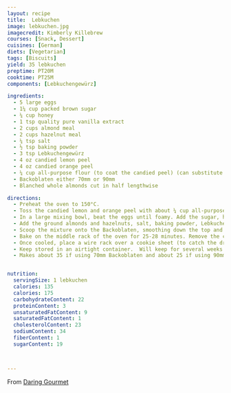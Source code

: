 ```yaml
---
layout: recipe
title:  Lebkuchen
image: lebkuchen.jpg
imagecredit: Kimberly Killebrew
courses: [Snack, Dessert]
cuisines: [German]
diets: [Vegetarian]
tags: [Biscuits]
yield: 35 lebkuchen
preptime: PT20M
cooktime: PT25M
components: [Lebkuchengewürz]

ingredients:
  - 5 large eggs
  - 1¼ cup packed brown sugar
  - ¼ cup honey
  - 1 tsp quality pure vanilla extract
  - 2 cups almond meal
  - 2 cups hazelnut meal
  - ¼ tsp salt
  - ½ tsp baking powder
  - 3 tsp Lebkuchengewürz
  - 4 oz candied lemon peel
  - 4 oz candied orange peel
  - ¼ cup all-purpose flour (to coat the candied peel) (can substitute gluten free)
  - Backoblaten either 70mm or 90mm
  - Blanched whole almonds cut in half lengthwise

directions:
  - Preheat the oven to 150°C.
  - Toss the candied lemon and orange peel with about ¼ cup all-purpose flour to keep it from sticking together and then pulse in a food processor until finely minced. Set aside.
  - In a large mixing bowl, beat the eggs until foamy. Add the sugar, honey and vanilla extract and beat until combined.
  - Add the ground almonds and hazelnuts, salt, baking powder, Lebkuchengewürz, and candied lemon and orange peels and stir vigorously until thoroughly combined. (You can use a stand mixer fitted with the paddle attachment and beat for about 2 minutes). The mixture will be wet but if it is too thin to scoop onto the oblaten add some more almond or hazelnut meal.
  - Scoop the mixture onto the Backoblaten, smoothing down the top and leaving just a slight space around the edges. Set them on a lined cookie sheet.
  - Bake on the middle rack of the oven for 25-28 minutes. Remove the cookie sheet and allow to cool completely.
  - Once cooled, place a wire rack over a cookie sheet (to catch the drippings). Dip half the Lebkuchen in the chocolate glaze and half in the sugar glaze, letting the excess drip back into the bowl and then place the Lebkuchen on the wire rack. Arrange 3 almonds on each Lebkuchen while the glaze is still wet. Let the Lebkuchen dry completely until the glaze is hardened.
  - Keep stored in an airtight container.  Will keep for several weeks and the flavor improves with time.
  - Makes about 35 if using 70mm Backoblaten and about 25 if using 90mm Backoblaten.


nutrition:
  servingSize: 1 lebkuchen
  calories: 135
  calories: 175
  carbohydrateContent: 22
  proteinContent: 3
  unsaturatedFatContent: 9
  saturatedFatContent: 1
  cholesterolContent: 23
  sodiumContent: 34
  fiberContent: 1
  sugarContent: 19



---
```

From [Daring Gourmet](https://www.daringgourmet.com/traditional-nuernberger-elisenlebkuchen-german-lebkuchen/#wprm-recipe-container-42249)
